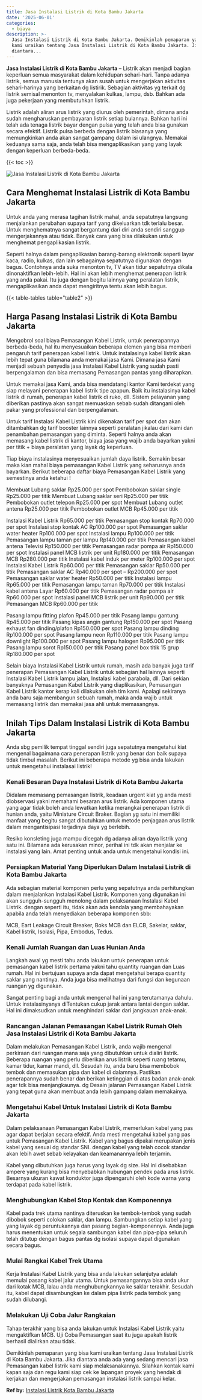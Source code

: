 ```yaml
---
title: Jasa Instalasi Listrik di Kota Bambu Jakarta
date: '2025-06-01'
categories:
  - biaya
description: >-
  Jasa Instalasi Listrik di Kota Bambu Jakarta. Demikinlah pemaparan yang bisa
  kami uraikan tentang Jasa Instalasi Listrik di Kota Bambu Jakarta. Jika
  diantara...
---
```


**Jasa Instalasi Listrik di Kota Bambu Jakarta** – Listrik akan menjadi bagian keperluan semua masyarakat dalam kehidupan sehari-hari. Tanpa adanya listrik, semua manusia tentunya akan susah untuk mengerjakan aktivitas sehari-harinya yang berkaitan dg listirik. Sebagian aktivitas yg terkait dg listrik semisal menonton tv, menyalakan kulkas, lampu, dsb. Bahkan ada juga pekerjaan yang membutuhkan listrik.

Listrik adalah aliran arus listrik yang diurus oleh pemerintah, dimana anda sudah mengharuskan pembayaran listrik setiap bulannya. Bahkan hari ini telah ada tenaga listrik bayar dengan pulsa yang telah anda bisa gunakan secara efektif. Listrik pulsa berbeda dengan listrik biasanya yang memungkinkan anda akan sangat gampang dalam isi ulangnya. Memakai keduanya sama saja, anda telah bisa mengaplikasikan yang yang layak dengan keperluan berbeda-beda.

{{< toc >}}

![Jasa Instalasi Listrik di Kota Bambu Jakarta](/images/instalasi-listrik-murah06.png)

## Cara Menghemat Instalasi Listrik di Kota Bambu Jakarta

Untuk anda yang merasa tagihan listrik mahal, anda sepatutnya langsung menjalankan perubahan supaya tarif yang dikeluarkan tdk terlalu besar. Untuk menghematnya sangat bergantung dari diri anda sendiri sanggup mengerjakannya atau tidak. Banyak cara yang bisa dilakukan untuk menghemat pengaplikasian listrik.

Seperti halnya dalam pengaplikasian barang-barang elektronik seperti layar kaca, radio, kulkas, dan lain sebagainya sepatutnya digunakan dengan bagus. Contohnya anda suka menonton tv, TV akan tidur sepatutnya dikala dinonaktifkan lebih-lebih. Hal ini akan lebih menghemat penerapan listrik yang anda pakai. Itu juga dengan begitu lainnya yang peralatan listrik, mengaplikasikan anda dapat mengiritnya tentu akan lebih bagus.

{{< table-tables table="table2" >}}

## Harga Pasang Instalasi Listrik di Kota Bambu Jakarta

Mengobrol soal biaya Pemasangan Kabel Listrik, untuk penerapannya berbeda-beda, hal itu menyesuaikan beberapa elemen yang bisa memberi pengaruh tarif penerapan kabel listrik. Untuk instalasinya kabel listrik akan lebih tepat guna bilamana anda memakai jasa Kami. Dimana jasa Kami menjadi sebuah penyedia jasa Instalasi Kabel Listrik yang sudah pasti berpengalaman dan bisa memasang Pemasangan pantas yang diharapkan.

Untuk memakai jasa Kami, anda bisa mendatangi kantor Kami terdekat yang siap melayani penerapan kabel listrik tipe apapun. Baik itu instalasinya kabel listrik di rumah, penerapan kabel listrik di ruko, dll. Sistem pelayanan yang diberikan pastinya akan sangat memuaskan sebab sudah ditangani oleh pakar yang professional dan berpengalaman.

Untuk tarif Instalasi Kabel Listrik kini dikenakan tarif per spot dan akan ditambahkan dg tarif booster lainnya seperti peralatan jikalau dari kami dan penambahan pemasangan yang diminta. Seperti halnya anda akan memasang kabel listrik di kantor, biaya jasa yang wajib anda bayarkan yakni per titik + biaya peralatan yang layak dg keperluan.

Tiap biaya instalasinya menyesuaikan jumlah daya listrik. Semakin besar maka kian mahal biaya pemasangan Kabel Listrik yang seharusnya anda bayarkan. Berikut beberapa daftar biaya Pemasangan Kabel Listrik yang semestinya anda ketahui !

Membuat Lubang saklar Rp25.000 per spot Pembobokan saklar single Rp25.000 per titik Membuat Lubang saklar seri Rp25.000 per titik Pembobokan outlet telepon Rp25.000 per spot Membuat Lubang outlet antena Rp25.000 per titik Pembobokan outlet MCB Rp45.000 per titik

Instalasi Kabel Listrik Rp65.000 per titik Pemasangan stop kontak Rp70.000 per spot Instalasi stop kontak AC Rp100.000 per spot Pemasangan saklar water heater Rp100.000 per spot Instalasi lampu Rp100.000 per titik Pemasangan lampu taman per lampu Rp140.000 per titik Pemasangan kabel antena Televisi Rp150.000 per titik Pemasangan radar pompa air Rp150.000 per spot Instalasi panel MCB listrik per unit Rp180.000 per titik Pemasangan MCB Rp280.000 per titik Instalasi kabel induk per meter Rp100.000 per spot Instalasi Kabel Listrik Rp60.000 per titik Pemasangan saklar Rp50.000 per titik Pemasangan saklar AC Rp40.000 per spot – Rp200.000 per spot Pemasangan saklar water heater Rp50.000 per titik Instalasi lampu Rp65.000 per titik Pemasangan lampu taman Rp70.000 per titik Instalasi kabel antena Layar Rp60.000 per titik Pemasangan radar pompa air Rp60.000 per spot Instalasi panel MCB listrik per unit Rp90.000 per titik Pemasangan MCB Rp60.000 per titik

Pasang lampu fitting plafon Rp45.000 per titik Pasang lampu gantung Rp45.000 per titik Pasang kipas angin gantung Rp150.000 per spot Pasang exhaust fan dinding/plafon Rp150.000 per spot Pasang lampu dinding Rp100.000 per spot Pasang lampu neon Rp110.000 per titik Pasang lampu downlight Rp100.000 per spot Pasang lampu halogen Rp95.000 per titik Pasang lampu sorot Rp150.000 per titik Pasang panel box titik 15 grup Rp180.000 per spot

Selain biaya Instalasi Kabel Listrik untuk rumah, masih ada banyak juga tarif penerapan Pemasangan Kabel Listrik untuk sebagian hal lainnya seperti Instalasi Kabel Listrik lampu jalan, Instalasi kabel parabola, dll. Dari sekian banyaknya Pemasangan Kabel Listrik yang diaplikasikan, Pemasangan Kabel Listrik kantor kerap kali dilakukan oleh tim kami. Apalagi sekiranya anda baru saja membangun sebuah rumah, maka anda wajib untuk memasang listrik dan memakai jasa ahli untuk memasangnya.

## Inilah Tips Dalam Instalasi Listrik di Kota Bambu Jakarta


Anda sbg pemilik tempat tinggal sendiri juga sepatutnya mengetahui kiat mengenal bagaimana cara penerapan listrik yang benar dan baik supaya tidak timbul masalah. Berikut ini beberapa metode yg bisa anda lakukan untuk mengetahui instalasai listrik!

### Kenali Besaran Daya Instalasi Listrik di Kota Bambu Jakarta

Didalam memasang pemasangan listrik, keadaan urgent kiat yg anda mesti diobservasi yakni memahami besaran arus listrik. Ada komponen utama yang agar tidak boleh anda lewatkan ketika merangkai penerapan listrik di hunian anda, yaitu Miniature Circuit Braker. Bagian yg satu ini memiliki manfaat yang begitu sangat dibutuhkan untuk metode penjagaan arus listrik dalam mengantisipasi terjadinya daya yg berlebih.

Resiko konsleting juga mampu dicegah dg adanya aliran daya listrik yang satu ini. Bilamana ada kerusakan minor, perihal ini tdk akan menjalar ke instalasi yang lain. Amat penting untuk anda untuk mengetahui kondisi ini.

### Persiapkan Material Yang Diperlukan Dalam Instalasi Listrik di Kota Bambu Jakarta

Ada sebagian material komponen perlu yang sepatutnya anda perhitungkan dalam menjalankan Instalasi Kabel Listrik. Komponen yang digunakan ini akan sungguh-sungguh menolong dalam pelaksanaan Instalasi Kabel Listrik. dengan seperti itu, tidak akan ada kendala yang membahayakan apabila anda telah menyediakan beberapa komponen sbb:

MCB, Eart Leakage Circuit Breaker, Boks MCB dan ELCB, Sakelar, saklar, Kabel listrik, Isolasi, Pipa, Embodus, Tedus.

### Kenali Jumlah Ruangan dan Luas Hunian Anda

Langkah awal yg mesti tahu anda lakukan untuk penerapan untuk pemasangan kabel listrik pertama yakni tahu quantity ruangan dan Luas rumah. Hal ini bertujuan supaya anda dapat mengetahui berapa quantity saklar yang nantinya. Anda juga bisa melihatnya dari fungsi dan kegunaan ruangan yg digunakan.

Sangat penting bagi anda untuk mengenal hal ini yang terutamanya dahulu. Untuk instalasinyanya diTentukan cukup jarak antara lantai dengan saklar. Hal ini dimaksudkan untuk menghindari saklar dari jangkauan anak-anak.

### Rancangan Jalanan Pemasangan Kabel Listrik Rumah Oleh Jasa Instalasi Listrik di Kota Bambu Jakarta

Dalam melakukan Pemasangan Kabel Listrik, anda wajib mengenal perkiraan dari ruangan mana saja yang dibutuhkan untuk dialiri listrik. Beberapa ruangan yang perlu diberikan arus listrik seperti ruang tetamu, kamar tidur, kamar mandi, dll. Sesudah itu, anda baru bisa membobok tembok dan memasukan pipa dan kabel di dalamnya. Pastikan penerapannya sudah benar dan berikan ketinggian di atas badan anak-anak agar tdk bisa menjangkaunya. dg Desain jalanan Pemasangan Kabel Listrik yang tepat guna akan membuat anda lebih gampang dalam memakainya.

### Mengetahui Kabel Untuk Instalasi Listrik di Kota Bambu Jakarta

Dalam pelaksanaan Pemasangan Kabel Listrik, memerlukan kabel yang pas agar dapat berjalan secara efektif. Anda mesti mengetahui kabel yang pas untuk Pemasangan Kabel Listrik. Kabel yang bagus dipakai merupakan jenis kabel yang sesuai dg standar SNI. dengan kabel yang telah cocok standar akan lebih awet sebab kelayakan dan keamanannya lebih terjamin.

Kabel yang dibutuhkan juga harus yang layak dg size. Hal ini disebabkan ampere yang kurang bisa menyebabkan hubungan pendek pada arus listrik. Besarnya ukuran kawat konduktor juga dipengaruhi oleh kode warna yang terdapat pada kabel listrik.

### Menghubungkan Kabel Stop Kontak dan Komponennya

Kabel pada trek utama nantinya diteruskan ke tembok-tembok yang sudah dibobok seperti colokan saklar, dan lampu. Sambungkan setiap kabel yang yang layak dg peruntukannya dan pasang bagian-komponennya. Anda juga harus menentukan untuk segala sambungan kabel dan pipa-pipa seluruh telah ditutup dengan bagus pantas dg isolasi supaya dapat digunakan secara bagus.

### Mulai Rangkai Kabel Trek Utama

Kerja Instalasi Kabel Listrik yang bisa anda lakukan selanjutya adalah memulai pasang kabel jalur utama. Untuk pemasangannya bisa anda ukur dari kotak MCB, lalau anda menghubungkannya ke saklar terakhir. Sesudah itu, kabel dapat disambungkan ke dalam pipa listrik pada tembok yang sudah dilubangi.

### Melakukan Uji Coba Jalur Rangkaian

Tahap terakhir yang bisa anda lakukan untuk Instalasi Kabel Listrik yaitu mengaktifkan MCB. Uji Coba Pemasangan saat itu juga apakah listrik berhasil dialirkan atau tidak.

Demikinlah pemaparan yang bisa kami uraikan tentang Jasa Instalasi Listrik di Kota Bambu Jakarta. Jika diantara anda ada yang sedang mencari jasa Pemasangan kabel listrik kami siap melaksanakannya. Silahkan kontak kami kapan saja dan regu kami siap cek ke lapangan proyek yang hendak di kerjakan dan mengerjakan pemasangan instalasi listrik sampai kelar.

**Ref by:** [Instalasi Listrik Kota Bambu Jakarta](https://id.wikipedia.org/wiki/Instalasi)
